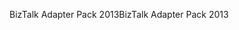 <span data-ttu-id="a2047-101">BizTalk Adapter Pack 2013</span><span class="sxs-lookup"><span data-stu-id="a2047-101">BizTalk Adapter Pack 2013</span></span>